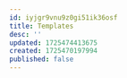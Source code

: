 ```yaml
---
id: iyjgr9vnu9z0gi51ik36osf
title: Templates
desc: ''
updated: 1725474413675
created: 1725470197994
published: false
---
```

